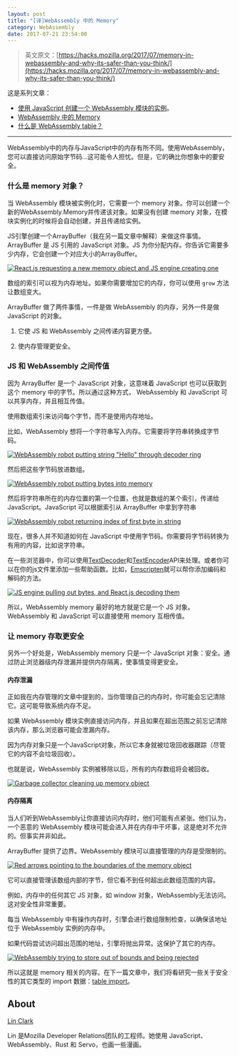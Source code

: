 ```yaml
---
layout: post
title: "[译]WebAssembly 中的 Memory"
category: WebAssembly
date: 2017-07-21 23:54:00
---
```


> 英文原文：[https://hacks.mozilla.org/2017/07/memory-in-webassembly-and-why-its-safer-than-you-think/](https://hacks.mozilla.org/2017/07/memory-in-webassembly-and-why-its-safer-than-you-think/)

这是系列文章：

* [使用 JavaScript 创建一个 WebAssembly 模块的实例](https://fanmingfei.com/posts/WebAssembly_Instance.html)。
* [WebAssembly 中的 Memory](https://fanmingfei.com/posts/WebAssembly_Memory.html)
* [什么是 WebAssembly table？](https://fanmingfei.com/posts/WebAssembly_Table.html)

***

WebAssembly中的内存与JavaScript中的内存有所不同。使用WebAssembly，您可以直接访问原始字节码...这可能令人担忧。但是，它的确比你想象中的要安全。

### 什么是 memory 对象？

当 WebAssembly 模块被实例化时，它需要一个 memory 对象。你可以创建一个新的WebAssembly.Memory并传递该对象。如果没有创建 memory 对象，在模块实例化的时候将会自动创建，并且传递给实例。

JS引擎创建一个ArrayBuffer（我在另一篇文章中解释）来做这件事情。ArrayBuffer 是 JS 引用的 JavaScript 对象。JS 为你分配内存。你告诉它需要多少内存，它会创建一个对应大小的ArrayBuffer。

[![React.js requesting a new memory object and JS engine creating one](http://p0.qhimg.com/t01ec0c97c63f7d3af5.png)](https://2r4s9p1yi1fa2jd7j43zph8r-wpengine.netdna-ssl.com/files/2017/07/02-01.png)

数组的索引可以视为内存地址。如果你需要增加它的内存，你可以使用 `grow` 方法让数组变大。

ArrayBuffer 做了两件事情，一件是做 WebAssembly 的内存，另外一件是做 JavaScript 的对象。

1.  它使 JS 和 WebAssembly 之间传递内容更方便。

2.  使内存管理更安全。

### JS 和 WebAssembly 之间传值

因为 ArrayBuffer 是一个 JavaScript 对象，这意味着 JavaScript 也可以获取到这个 memory 中的字节。所以通过这种方式， WebAssembly 和 JavaScript 可以共享内存，并且相互传值。

使用数组索引来访问每个字节，而不是使用内存地址。

比如，WebAssembly 想将一个字符串写入内存。它需要将字符串转换成字节码。

[![WebAssembly robot putting string "Hello" through decoder ring](http://p0.qhimg.com/t01a59cccabeb12770e.png)](https://2r4s9p1yi1fa2jd7j43zph8r-wpengine.netdna-ssl.com/files/2017/07/02-02.png)

然后把这些字节码放进数组。

[![WebAssembly robot putting bytes into memory](http://p0.qhimg.com/t016f618191c2712a45.png)](https://2r4s9p1yi1fa2jd7j43zph8r-wpengine.netdna-ssl.com/files/2017/07/02-03.png)

然后将字符串所在的内存位置的第一个位置，也就是数组的某个索引，传递给 JavaScript。JavaScript 可以根据索引从 ArrayBuffer 中拿到字符串

[![WebAssembly robot returning index of first byte in string](http://p0.qhimg.com/t018163cb0ae6c93d11.png)](https://2r4s9p1yi1fa2jd7j43zph8r-wpengine.netdna-ssl.com/files/2017/07/02-04.png)

现在，很多人并不知道如何在 JavaScript 中使用字节码。你需要将字节码转换为有用的内容，比如说字符串。

在一些浏览器中，你可以使用[TextDecoder](https://developer.mozilla.org/en-US/docs/Web/API/TextDecoder)和[TextEncoder](https://developer.mozilla.org/en-US/docs/Web/API/TextEncoder)API来处理。或者你可以在你的js文件里添加一些帮助函数。比如，[Emscripten](https://github.com/kripken/emscripten)就可以帮你添加编码和解码的方法。

[![JS engine pulling out bytes, and React.js decoding them](http://p0.qhimg.com/t01890a8ce1a7a7127f.png)](https://2r4s9p1yi1fa2jd7j43zph8r-wpengine.netdna-ssl.com/files/2017/07/02-05.png)

所以，WebAssembly memory 最好的地方就是它是一个 JS 对象。WebAssembly 和 JavaScript 可以直接使用 memory 互相传值。

### 让 memory 存取更安全

另外一个好处是，WebAssembly memory 只是一个 JavaScript 对象：安全。通过防止浏览器级内存泄漏并提供内存隔离，使事情变得更安全。

#### 内存泄漏

正如我在内存管理的文章中提到的，当你管理自己的内存时，你可能会忘记清除它。这可能导致系统内存不足。

如果 WebAssembly 模块实例直接访问内存，并且如果在超出范围之前忘记清除该内存，那么浏览器可能会泄漏内存。

因为内存对象只是一个JavaScript对象，所以它本身就被垃圾回收器跟踪（尽管它的内容不会垃圾回收）。

也就是说，WebAssembly 实例被移除以后，所有的内存数组将会被回收。

[![Garbage collector cleaning up memory object](http://p0.qhimg.com/t01c7849172f8b31f45.png)](https://2r4s9p1yi1fa2jd7j43zph8r-wpengine.netdna-ssl.com/files/2017/07/02-06.png)

#### 内存隔离

当人们听到WebAssembly让你直接访问内存时，他们可能有点紧张。他们认为，一个恶意的 WebAssembly 模块可能会进入并在内存中干坏事，这是绝对不允许的。但事实并非如此。

ArrayBuffer 提供了边界。WebAssembly 模块可以直接管理的内存是受限制的。

[![Red arrows pointing to the boundaries of the memory object](http://p0.qhimg.com/t0184c5417b37507df6.png)](https://2r4s9p1yi1fa2jd7j43zph8r-wpengine.netdna-ssl.com/files/2017/07/02-07.png)

它可以直接管理该数组内部的字节，但它看不到任何超出此数组范围的内容。

例如，内存中的任何其它 JS 对象，如 window 对象，WebAssembly无法访问。这对安全性非常重要。

每当 WebAssembly 中有操作内存时，引擎会进行数组限制检查，以确保该地址位于 WebAssembly 实例的内存中。

如果代码尝试访问超出范围的地址，引擎将抛出异常。这保护了其它的内存。

[![WebAssembly trying to store out of bounds and being rejected](http://p0.qhimg.com/t01697df6c15636743d.png)](https://2r4s9p1yi1fa2jd7j43zph8r-wpengine.netdna-ssl.com/files/2017/07/02-08.png)

所以这就是 memory 相关的内容。在下一篇文章中，我们将看研究一些关于安全性的其它类型的 import 数据：[table import](https://fanmingfei.com/posts/WebAssembly_Table.html)。

## About

[Lin Clark](http://code-cartoons.com)

Lin 是Mozilla Developer Relations团队的工程师。她使用 JavaScript、WebAssembly、Rust 和 Servo，也画一些漫画。